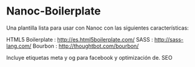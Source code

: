 Nanoc-Boilerplate
=================

Una plantilla lista para usar con Nanoc con las siguientes características:

HTML5 Boilerplate : http://es.html5boilerplate.com/
SASS : http://sass-lang.com/
Bourbon : http://thoughtbot.com/bourbon/

Incluye etiquetas meta y og para facebook y optimización de. SEO